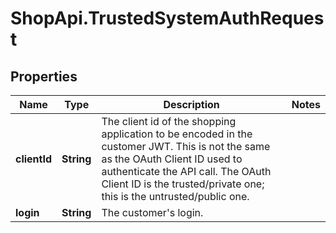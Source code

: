 # ShopApi.TrustedSystemAuthRequest

## Properties

Name | Type | Description | Notes
------------ | ------------- | ------------- | -------------
**clientId** | **String** | The client id of the shopping application to be encoded in the customer JWT.  This is not the same as the OAuth Client ID used to authenticate the API call.  The OAuth Client ID is the trusted/private one; this is the untrusted/public one. | 
**login** | **String** | The customer&#39;s login. | 


